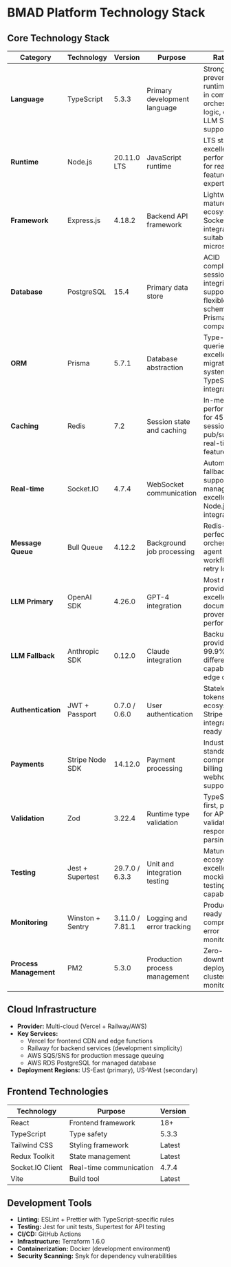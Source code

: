 # BMAD Platform Technology Stack

## Core Technology Stack

| Category | Technology | Version | Purpose | Rationale |
|----------|------------|---------|---------|-----------|
| **Language** | TypeScript | 5.3.3 | Primary development language | Strong typing prevents runtime errors in complex orchestration logic, excellent LLM SDK support |
| **Runtime** | Node.js | 20.11.0 LTS | JavaScript runtime | LTS stability, excellent async performance for real-time features, team expertise |
| **Framework** | Express.js | 4.18.2 | Backend API framework | Lightweight, mature ecosystem, Socket.IO integration, suitable for microservices |
| **Database** | PostgreSQL | 15.4 | Primary data store | ACID compliance for session integrity, JSON support for flexible schemas, Prisma compatibility |
| **ORM** | Prisma | 5.7.1 | Database abstraction | Type-safe queries, excellent migration system, perfect TypeScript integration |
| **Caching** | Redis | 7.2 | Session state and caching | In-memory performance for 45-minute sessions, pub/sub for real-time features |
| **Real-time** | Socket.IO | 4.7.4 | WebSocket communication | Automatic fallback support, room management, excellent Node.js integration |
| **Message Queue** | Bull Queue | 4.12.2 | Background job processing | Redis-based, perfect for orchestrating agent workflows, retry logic |
| **LLM Primary** | OpenAI SDK | 4.26.0 | GPT-4 integration | Most reliable provider, excellent documentation, proven performance |
| **LLM Fallback** | Anthropic SDK | 0.12.0 | Claude integration | Backup provider for 99.9% uptime, different capabilities for edge cases |
| **Authentication** | JWT + Passport | 0.7.0 / 0.6.0 | User authentication | Stateless tokens, mature ecosystem, Stripe integration ready |
| **Payments** | Stripe Node SDK | 14.12.0 | Payment processing | Industry standard, comprehensive billing features, webhook support |
| **Validation** | Zod | 3.22.4 | Runtime type validation | TypeScript-first, perfect for API validation, LLM response parsing |
| **Testing** | Jest + Supertest | 29.7.0 / 6.3.3 | Unit and integration testing | Mature ecosystem, excellent mocking, API testing capabilities |
| **Monitoring** | Winston + Sentry | 3.11.0 / 7.81.1 | Logging and error tracking | Production-ready logging, comprehensive error monitoring |
| **Process Management** | PM2 | 5.3.0 | Production process management | Zero-downtime deployment, clustering, monitoring |

## Cloud Infrastructure

- **Provider:** Multi-cloud (Vercel + Railway/AWS)
- **Key Services:** 
  - Vercel for frontend CDN and edge functions
  - Railway for backend services (development simplicity)
  - AWS SQS/SNS for production message queuing
  - AWS RDS PostgreSQL for managed database
- **Deployment Regions:** US-East (primary), US-West (secondary)

## Frontend Technologies

| Technology | Purpose | Version |
|------------|---------|---------|
| React | Frontend framework | 18+ |
| TypeScript | Type safety | 5.3.3 |
| Tailwind CSS | Styling framework | Latest |
| Redux Toolkit | State management | Latest |
| Socket.IO Client | Real-time communication | 4.7.4 |
| Vite | Build tool | Latest |

## Development Tools

- **Linting:** ESLint + Prettier with TypeScript-specific rules
- **Testing:** Jest for unit tests, Supertest for API testing
- **CI/CD:** GitHub Actions
- **Infrastructure:** Terraform 1.6.0
- **Containerization:** Docker (development environment)
- **Security Scanning:** Snyk for dependency vulnerabilities
